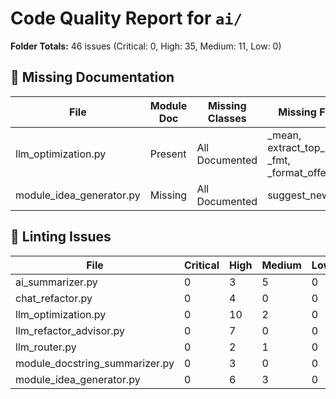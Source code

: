 # Code Quality Report for `ai/`

**Folder Totals:** 46 issues (Critical: 0, High: 35, Medium: 11, Low: 0)

## 📄 Missing Documentation
| File | Module Doc | Missing Classes | Missing Functions |
| ---- | -----------| ----------------| ------------------ |
| llm_optimization.py | Present | All Documented | _mean, extract_top_issues, _fmt, _format_offender_block |
| module_idea_generator.py | Missing | All Documented | suggest_new_modules |

## 🧹 Linting Issues
| File | Critical | High | Medium | Low | Total |
| ---- | -------- | ---- | ------ | --- | ----- |
| ai_summarizer.py | 0 | 3 | 5 | 0 | 8 |
| chat_refactor.py | 0 | 4 | 0 | 0 | 4 |
| llm_optimization.py | 0 | 10 | 2 | 0 | 12 |
| llm_refactor_advisor.py | 0 | 7 | 0 | 0 | 7 |
| llm_router.py | 0 | 2 | 1 | 0 | 3 |
| module_docstring_summarizer.py | 0 | 3 | 0 | 0 | 3 |
| module_idea_generator.py | 0 | 6 | 3 | 0 | 9 |
